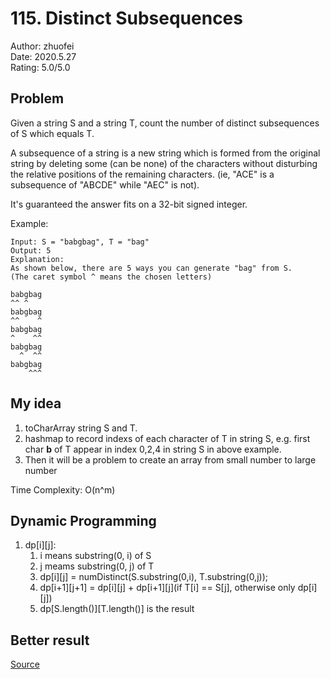 # 115. Distinct Subsequences

Author: zhuofei  
Date: 2020.5.27  
Rating: 5.0/5.0  

## Problem  
Given a string S and a string T, count the number of distinct subsequences of S which equals T.

A subsequence of a string is a new string which is formed from the original string by deleting some (can be none) of the characters without disturbing the relative positions of the remaining characters. (ie, "ACE" is a subsequence of "ABCDE" while "AEC" is not).

It's guaranteed the answer fits on a 32-bit signed integer.

Example:
```
Input: S = "babgbag", T = "bag"
Output: 5
Explanation:
As shown below, there are 5 ways you can generate "bag" from S.
(The caret symbol ^ means the chosen letters)

babgbag
^^ ^
babgbag
^^    ^
babgbag
^    ^^
babgbag
  ^  ^^
babgbag
    ^^^
```

## My idea

1. toCharArray string S and T.  
2. hashmap to record indexs of each character of T in string S, e.g. first char **b** of T appear in index 0,2,4 in string S in above example.  
3. Then it will be a problem to create an array from small number to large number

Time Complexity: O(n^m)


## Dynamic Programming
1. dp[i][j]:
   1. i means substring(0, i) of S
   2. j meams substring(0, j) of T
   3. dp[i][j] = numDistinct(S.substring(0,i), T.substring(0,j));
   4. dp[i+1][j+1] = dp[i][j] + dp[i+1][j](if T[i] == S[j], otherwise only dp[i][j])
   5. dp[S.length()][T.length()] is the result
   
## Better result
[Source](https://leetcode.wang/leetcode-115-Distinct-Subsequences.html)